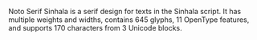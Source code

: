 Noto Serif Sinhala is a serif design for texts in the Sinhala script. It has multiple weights and widths, contains 645 glyphs, 11 OpenType features, and supports 170 characters from 3 Unicode blocks.
